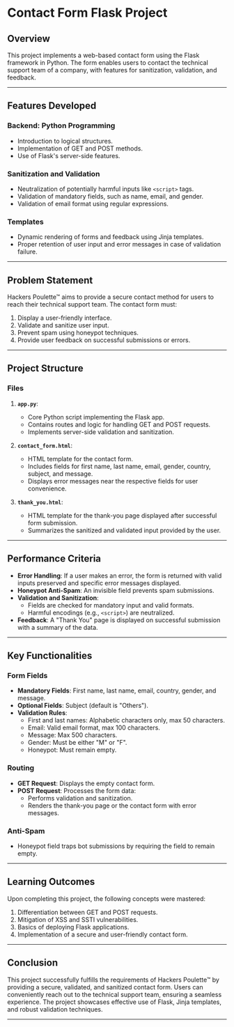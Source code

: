# Contact Form Flask Project

## **Overview**

This project implements a web-based contact form using the Flask framework in Python. 
The form enables users to contact the technical support team of a company, with features for sanitization, validation, and feedback.

---

## **Features Developed**

### Backend: Python Programming
- Introduction to logical structures.
- Implementation of GET and POST methods.
- Use of Flask's server-side features.

### Sanitization and Validation
- Neutralization of potentially harmful inputs like `<script>` tags.
- Validation of mandatory fields, such as name, email, and gender.
- Validation of email format using regular expressions.

### Templates
- Dynamic rendering of forms and feedback using Jinja templates.
- Proper retention of user input and error messages in case of validation failure.

---

## **Problem Statement**

Hackers Poulette™ aims to provide a secure contact method for users to reach their technical support team. The contact form must:
1. Display a user-friendly interface.
2. Validate and sanitize user input.
3. Prevent spam using honeypot techniques.
4. Provide user feedback on successful submissions or errors.

---

## **Project Structure**

### **Files**
1. **`app.py`**:
   - Core Python script implementing the Flask app.
   - Contains routes and logic for handling GET and POST requests.
   - Implements server-side validation and sanitization.

2. **`contact_form.html`**:
   - HTML template for the contact form.
   - Includes fields for first name, last name, email, gender, country, subject, and message.
   - Displays error messages near the respective fields for user convenience.

3. **`thank_you.html`**:
   - HTML template for the thank-you page displayed after successful form submission.
   - Summarizes the sanitized and validated input provided by the user.

---

## **Performance Criteria**

- **Error Handling**: If a user makes an error, the form is returned with valid inputs preserved and specific error messages displayed.
- **Honeypot Anti-Spam**: An invisible field prevents spam submissions.
- **Validation and Sanitization**:
  - Fields are checked for mandatory input and valid formats.
  - Harmful encodings (e.g., `<script>`) are neutralized.
- **Feedback**: A "Thank You" page is displayed on successful submission with a summary of the data.

---

## **Key Functionalities**

### **Form Fields**
- **Mandatory Fields**: First name, last name, email, country, gender, and message.
- **Optional Fields**: Subject (default is "Others").
- **Validation Rules**:
  - First and last names: Alphabetic characters only, max 50 characters.
  - Email: Valid email format, max 100 characters.
  - Message: Max 500 characters.
  - Gender: Must be either "M" or "F".
  - Honeypot: Must remain empty.

### **Routing**
- **GET Request**: Displays the empty contact form.
- **POST Request**: Processes the form data:
  - Performs validation and sanitization.
  - Renders the thank-you page or the contact form with error messages.

### **Anti-Spam**
- Honeypot field traps bot submissions by requiring the field to remain empty.

---

## **Learning Outcomes**

Upon completing this project, the following concepts were mastered:
1. Differentiation between GET and POST requests.
2. Mitigation of XSS and SSTI vulnerabilities.
3. Basics of deploying Flask applications.
4. Implementation of a secure and user-friendly contact form.

---

## **Conclusion**

This project successfully fulfills the requirements of Hackers Poulette™ by providing a secure, validated, and sanitized contact form. 
Users can conveniently reach out to the technical support team, ensuring a seamless experience. 
The project showcases effective use of Flask, Jinja templates, and robust validation techniques.

---

